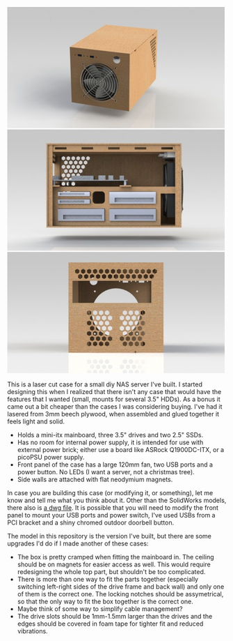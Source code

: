 ![Overview render](https://github.com/bluecube/nas-case/blob/master/renders/overview.JPG)
![Side render with opened wall](https://github.com/bluecube/nas-case/blob/master/renders/side-open.JPG)
![Back render](https://github.com/bluecube/nas-case/blob/master/renders/back-empty.JPG)

This is a laser cut case for a small diy NAS server I've built.
I started designing this when I realized that there isn't any case that would have the features that I wanted (small,
mounts for several 3.5" HDDs).
As a bonus it came out a bit cheaper than the cases I was considering buying.
I've had it lasered from 3mm beech plywood, when assembled and glued together it feels light and solid.

- Holds a mini-itx mainboard, three 3.5" drives and two 2.5" SSDs.
- Has no room for internal power supply, it is intended for use with external power brick; either use a board like ASRock Q1900DC-ITX, or a picoPSU power supply.
- Front panel of the case has a large 120mm fan, two USB ports and a power button. No LEDs (I want a server, not a christmas tree).
- Side walls are attached with flat neodymium magnets.

In case you are building this case (or modifying it, or something), let me know and tell me what you think about it.
Other than the SolidWorks models, there also is [a dwg file](https://github.com/bluecube/nas-case/blob/master/renders/laser.DWG?raw=true).
It is possible that you will need to modify the front panel to mount your USB ports and power switch, I've used USBs from a PCI bracket and a shiny chromed outdoor doorbell button.

The model in this repository is the version I've built, but there are some upgrades I'd do if I made another of these cases:

- The box is pretty cramped when fitting the mainboard in. The ceiling should be on magnets for easier access as well.
  This would require redesigning the whole top part, but shouldn't be too complicated.
- There is more than one way to fit the parts together (especially switching left-right sides of the drive frame and back wall)
  and only one of them is the correct one.
  The locking notches should be assymetrical, so that the only way to fit the box together is the correct one.
- Maybe think of some way to simplify cable management?
- The drive slots should be 1mm-1.5mm larger than the drives and the edges should be covered in foam tape for tighter fit and reduced vibrations.
